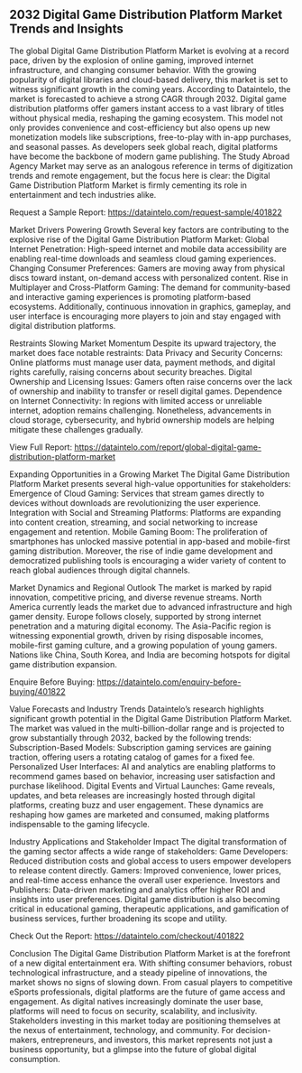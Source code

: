 ## 2032 Digital Game Distribution Platform Market Trends and Insights

The global Digital Game Distribution Platform Market is evolving at a record pace, driven by the explosion of online gaming, improved internet infrastructure, and changing consumer behavior. With the growing popularity of digital libraries and cloud-based delivery, this market is set to witness significant growth in the coming years. According to Dataintelo, the market is forecasted to achieve a strong CAGR through 2032.
Digital game distribution platforms offer gamers instant access to a vast library of titles without physical media, reshaping the gaming ecosystem. This model not only provides convenience and cost-efficiency but also opens up new monetization models like subscriptions, free-to-play with in-app purchases, and seasonal passes. As developers seek global reach, digital platforms have become the backbone of modern game publishing.
The Study Abroad Agency Market may serve as an analogous reference in terms of digitization trends and remote engagement, but the focus here is clear: the Digital Game Distribution Platform Market is firmly cementing its role in entertainment and tech industries alike.

Request a Sample Report: https://dataintelo.com/request-sample/401822

Market Drivers Powering Growth
Several key factors are contributing to the explosive rise of the Digital Game Distribution Platform Market:
Global Internet Penetration: High-speed internet and mobile data accessibility are enabling real-time downloads and seamless cloud gaming experiences.
Changing Consumer Preferences: Gamers are moving away from physical discs toward instant, on-demand access with personalized content.
Rise in Multiplayer and Cross-Platform Gaming: The demand for community-based and interactive gaming experiences is promoting platform-based ecosystems.
Additionally, continuous innovation in graphics, gameplay, and user interface is encouraging more players to join and stay engaged with digital distribution platforms.

Restraints Slowing Market Momentum
Despite its upward trajectory, the market does face notable restraints:
Data Privacy and Security Concerns: Online platforms must manage user data, payment methods, and digital rights carefully, raising concerns about security breaches.
Digital Ownership and Licensing Issues: Gamers often raise concerns over the lack of ownership and inability to transfer or resell digital games.
Dependence on Internet Connectivity: In regions with limited access or unreliable internet, adoption remains challenging.
Nonetheless, advancements in cloud storage, cybersecurity, and hybrid ownership models are helping mitigate these challenges gradually.

View Full Report: https://dataintelo.com/report/global-digital-game-distribution-platform-market

Expanding Opportunities in a Growing Market
The Digital Game Distribution Platform Market presents several high-value opportunities for stakeholders:
Emergence of Cloud Gaming: Services that stream games directly to devices without downloads are revolutionizing the user experience.
Integration with Social and Streaming Platforms: Platforms are expanding into content creation, streaming, and social networking to increase engagement and retention.
Mobile Gaming Boom: The proliferation of smartphones has unlocked massive potential in app-based and mobile-first gaming distribution.
Moreover, the rise of indie game development and democratized publishing tools is encouraging a wider variety of content to reach global audiences through digital channels.

Market Dynamics and Regional Outlook
The market is marked by rapid innovation, competitive pricing, and diverse revenue streams. North America currently leads the market due to advanced infrastructure and high gamer density. Europe follows closely, supported by strong internet penetration and a maturing digital economy.
The Asia-Pacific region is witnessing exponential growth, driven by rising disposable incomes, mobile-first gaming culture, and a growing population of young gamers. Nations like China, South Korea, and India are becoming hotspots for digital game distribution expansion.

Enquire Before Buying: https://dataintelo.com/enquiry-before-buying/401822

Value Forecasts and Industry Trends
Dataintelo’s research highlights significant growth potential in the Digital Game Distribution Platform Market. The market was valued in the multi-billion-dollar range and is projected to grow substantially through 2032, backed by the following trends:
Subscription-Based Models: Subscription gaming services are gaining traction, offering users a rotating catalog of games for a fixed fee.
Personalized User Interfaces: AI and analytics are enabling platforms to recommend games based on behavior, increasing user satisfaction and purchase likelihood.
Digital Events and Virtual Launches: Game reveals, updates, and beta releases are increasingly hosted through digital platforms, creating buzz and user engagement.
These dynamics are reshaping how games are marketed and consumed, making platforms indispensable to the gaming lifecycle.

Industry Applications and Stakeholder Impact
The digital transformation of the gaming sector affects a wide range of stakeholders:
Game Developers: Reduced distribution costs and global access to users empower developers to release content directly.
Gamers: Improved convenience, lower prices, and real-time access enhance the overall user experience.
Investors and Publishers: Data-driven marketing and analytics offer higher ROI and insights into user preferences.
Digital game distribution is also becoming critical in educational gaming, therapeutic applications, and gamification of business services, further broadening its scope and utility.

Check Out the Report: https://dataintelo.com/checkout/401822

Conclusion
The Digital Game Distribution Platform Market is at the forefront of a new digital entertainment era. With shifting consumer behaviors, robust technological infrastructure, and a steady pipeline of innovations, the market shows no signs of slowing down. From casual players to competitive eSports professionals, digital platforms are the future of game access and engagement.
As digital natives increasingly dominate the user base, platforms will need to focus on security, scalability, and inclusivity. Stakeholders investing in this market today are positioning themselves at the nexus of entertainment, technology, and community.
For decision-makers, entrepreneurs, and investors, this market represents not just a business opportunity, but a glimpse into the future of global digital consumption.

